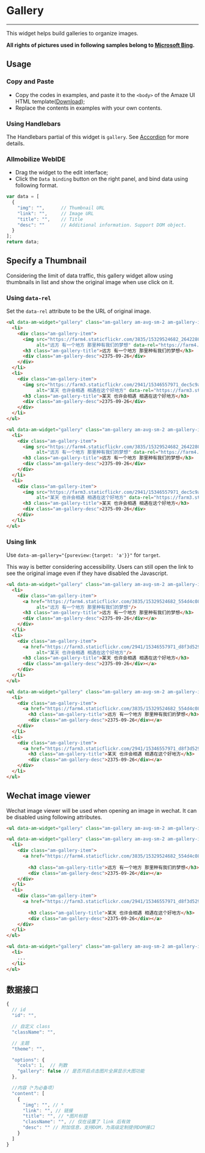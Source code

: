 # Gallery
---

This widget helps build galleries to organize images.

**All rights of pictures used in following samples belong to [Microsoft Bing](http://www.bing.com).**

## Usage

### Copy and Paste

- Copy the codes in examples, and paste it to the `<body>` of the Amaze UI HTML template([Download](/getting-started));
- Replace the contents in examples with your own contents.

### Using Handlebars

The Handlebars partial of this widget is `gallery`. See [Accordion](/widgets/accordion) for more details.

### Allmobilize WebIDE

- Drag the widget to the edit interface;
- Click the `Data binding` button on the right panel, and bind data using following format.

```javascript
var data = [
  {
    "img": "",      // Thumbnail URL
    "link": "",     // Image URL
    "title": "",    // Title
    "desc": ""      // Additional information. Support DOM object.
  }
];
return data;
```

## Specify a Thumbnail

Considering the limit of data traffic, this gallery widget allow using thumbnails in list and show the original image when use click on it.

### Using `data-rel`

Set the `data-rel` attribute to be the URL of original image.

`````html
<ul data-am-widget="gallery" class="am-gallery am-avg-sm-2 am-gallery-imgbordered" data-am-gallery="{pureview: 1}">
  <li>
    <div class="am-gallery-item">
      <img src="https://farm4.staticflickr.com/3835/15329524682_2642280b33_z.jpg"
           alt="远方 有一个地方 那里种有我们的梦想" data-rel="https://farm4.staticflickr.com/3835/15329524682_554d4c0886_k.jpg"/>
      <h3 class="am-gallery-title">远方 有一个地方 那里种有我们的梦想</h3>
      <div class="am-gallery-desc">2375-09-26</div>
    </div>
  </li>
  <li>
    <div class="am-gallery-item">
      <img src="https://farm3.staticflickr.com/2941/15346557971_dec5c9ac36_z.jpg"
           alt="某天 也许会相遇 相遇在这个好地方" data-rel="https://farm3.staticflickr.com/2941/15346557971_d8f3d52978_k.jpg"/>
      <h3 class="am-gallery-title">某天 也许会相遇 相遇在这个好地方</h3>
      <div class="am-gallery-desc">2375-09-26</div>
    </div>
  </li>
</ul>
`````
```html
<ul data-am-widget="gallery" class="am-gallery am-avg-sm-2 am-gallery-imgbordered" data-am-gallery="{pureview: 1}">
  <li>
    <div class="am-gallery-item">
      <img src="https://farm4.staticflickr.com/3835/15329524682_2642280b33_z.jpg"
           alt="远方 有一个地方 那里种有我们的梦想" data-rel="https://farm4.staticflickr.com/3835/15329524682_554d4c0886_k.jpg"/>
      <h3 class="am-gallery-title">远方 有一个地方 那里种有我们的梦想</h3>
      <div class="am-gallery-desc">2375-09-26</div>
    </div>
  </li>
  <li>
    <div class="am-gallery-item">
      <img src="https://farm3.staticflickr.com/2941/15346557971_dec5c9ac36_z.jpg"
           alt="某天 也许会相遇 相遇在这个好地方" data-rel="https://farm3.staticflickr.com/2941/15346557971_d8f3d52978_k.jpg"/>
      <h3 class="am-gallery-title">某天 也许会相遇 相遇在这个好地方</h3>
      <div class="am-gallery-desc">2375-09-26</div>
    </div>
  </li>
</ul>
```

### Using link

Use `data-am-gallery="{pureview:{target: 'a'}}"` for `target`.

This way is better considering accessibility. Users can still open the link to see the original image even if they have disabled the Javascript.

`````html
<ul data-am-widget="gallery" class="am-gallery am-avg-sm-2 am-gallery-imgbordered" data-am-gallery="{pureview:{target: 'a'}}">
  <li>
    <div class="am-gallery-item">
      <a href="https://farm4.staticflickr.com/3835/15329524682_554d4c0886_k.jpg" title="远方 有一个地方 那里种有我们的梦想"><img src="https://farm4.staticflickr.com/3835/15329524682_2642280b33_z.jpg"
           alt="远方 有一个地方 那里种有我们的梦想"/>
      <h3 class="am-gallery-title">远方 有一个地方 那里种有我们的梦想</h3>
      <div class="am-gallery-desc">2375-09-26</div></a>
    </div>
  </li>
  <li>
    <div class="am-gallery-item">
      <a href="https://farm3.staticflickr.com/2941/15346557971_d8f3d52978_k.jpg" title="某天 也许会相遇 相遇在这个好地方"><img src="https://farm3.staticflickr.com/2941/15346557971_dec5c9ac36_z.jpg"
           alt="某天 也许会相遇 相遇在这个好地方"/>
      <h3 class="am-gallery-title">某天 也许会相遇 相遇在这个好地方</h3>
      <div class="am-gallery-desc">2375-09-26</div></a>
    </div>
  </li>
</ul>
`````
```html
<ul data-am-widget="gallery" class="am-gallery am-avg-sm-2 am-gallery-imgbordered" data-am-gallery="{pureview:{target: 'a'}}">
  <li>
    <div class="am-gallery-item">
      <a href="https://farm4.staticflickr.com/3835/15329524682_554d4c0886_k.jpg" title="远方 有一个地方 那里种有我们的梦想"><img src="https://farm4.staticflickr.com/3835/15329524682_2642280b33_z.jpg" alt="远方 有一个地方 那里种有我们的梦想"/>
        <h3 class="am-gallery-title">远方 有一个地方 那里种有我们的梦想</h3>
        <div class="am-gallery-desc">2375-09-26</div></a>
    </div>
  </li>
  <li>
    <div class="am-gallery-item">
      <a href="https://farm3.staticflickr.com/2941/15346557971_d8f3d52978_k.jpg" title="某天 也许会相遇 相遇在这个好地方"><img src="https://farm3.staticflickr.com/2941/15346557971_dec5c9ac36_z.jpg" alt="某天 也许会相遇 相遇在这个好地方"/>
        <h3 class="am-gallery-title">某天 也许会相遇 相遇在这个好地方</h3>
        <div class="am-gallery-desc">2375-09-26</div></a>
    </div>
  </li>
</ul>
```

## Wechat image viewer

Wechat image viewer will be used when opening an image in wechat. It can be disabled using following attributes.

```html
<ul data-am-widget="gallery" class="am-gallery am-avg-sm-2 am-gallery-imgbordered" data-am-gallery="{pureview:{weChatImagePreview: false}}">
```

`````html
<ul data-am-widget="gallery" class="am-gallery am-avg-sm-2 am-gallery-imgbordered" data-am-gallery="{pureview:{weChatImagePreview: false}}">
  <li>
    <div class="am-gallery-item">
      <a href="https://farm4.staticflickr.com/3835/15329524682_554d4c0886_k.jpg" title="远方 有一个地方 那里种有我们的梦想"><img src="https://farm4.staticflickr.com/3835/15329524682_2642280b33_z.jpg"
                                                                                                                 alt="远方 有一个地方 那里种有我们的梦想"/>
        <h3 class="am-gallery-title">远方 有一个地方 那里种有我们的梦想</h3>
        <div class="am-gallery-desc">2375-09-26</div></a>
    </div>
  </li>
  <li>
    <div class="am-gallery-item">
      <a href="https://farm3.staticflickr.com/2941/15346557971_d8f3d52978_k.jpg" title="某天 也许会相遇 相遇在这个好地方"><img src="https://farm3.staticflickr.com/2941/15346557971_dec5c9ac36_z.jpg"
                                                                                                                alt="某天 也许会相遇 相遇在这个好地方"/>
        <h3 class="am-gallery-title">某天 也许会相遇 相遇在这个好地方</h3>
        <div class="am-gallery-desc">2375-09-26</div></a>
    </div>
  </li>
</ul>
`````
```html
<ul data-am-widget="gallery" class="am-gallery am-avg-sm-2 am-gallery-imgbordered" data-am-gallery="{pureview:{weChatImagePreview: false}}">
  <li>
    ...
  </li>
</ul>
```

## 数据接口

```javascript
{
  // id
  "id": "",

  // 自定义 class
  "className": "",

  // 主题
  "theme": "",

  "options": {
    "cols": 1,  // 列数
    "gallery": false // 是否开启点击图片全屏显示大图功能
  },

  //内容（*为必备项）
  "content": [
    {
      "img": "", // *
      "link": "", // 链接
      "title": "", // *图片标题
      "className": "", // 仅在设置了 link 后有效
      "desc": "" // 附加信息，支持DOM，为高级定制提供DOM接口
    }
  ]
}
```
